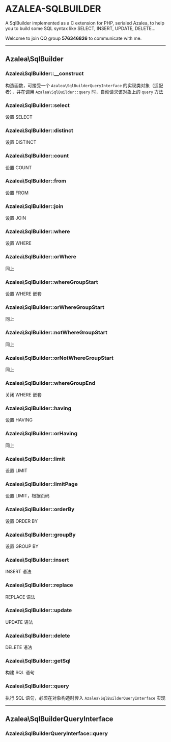 # AZALEA-SQLBUILDER
A SqlBuilder implemented as a C extension for PHP, serialed Azalea, to help you to build some SQL syntax like SELECT, INSERT, UPDATE, DELETE...

Welcome to join QQ group **576346826** to communicate with me.

---

## Azalea\SqlBuilder

### Azalea\SqlBuilder::__construct
构造函数，可接受一个 `Azalea\SqlBuilderQueryInterface` 的实现类对象（适配者），并在调用 `Azalea\SqlBuilder::query` 时，自动请求该对象上的 `query` 方法

### Azalea\SqlBuilder::select
设置 SELECT

### Azalea\SqlBuilder::distinct
设置 DISTINCT

### Azalea\SqlBuilder::count
设置 COUNT

### Azalea\SqlBuilder::from
设置 FROM

### Azalea\SqlBuilder::join
设置 JOIN

### Azalea\SqlBuilder::where
设置 WHERE

### Azalea\SqlBuilder::orWhere
同上

### Azalea\SqlBuilder::whereGroupStart
设置 WHERE 嵌套

### Azalea\SqlBuilder::orWhereGroupStart
同上

### Azalea\SqlBuilder::notWhereGroupStart
同上

### Azalea\SqlBuilder::orNotWhereGroupStart
同上

### Azalea\SqlBuilder::whereGroupEnd
关闭 WHERE 嵌套

### Azalea\SqlBuilder::having
设置 HAVING

### Azalea\SqlBuilder::orHaving
同上

### Azalea\SqlBuilder::limit
设置 LIMIT

### Azalea\SqlBuilder::limitPage
设置 LIMIT，根据页码

### Azalea\SqlBuilder::orderBy
设置 ORDER BY

### Azalea\SqlBuilder::groupBy
设置 GROUP BY

### Azalea\SqlBuilder::insert
INSERT 语法

### Azalea\SqlBuilder::replace
REPLACE 语法

### Azalea\SqlBuilder::update
UPDATE 语法

### Azalea\SqlBuilder::delete
DELETE 语法

### Azalea\SqlBuilder::getSql
构建 SQL 语句

### Azalea\SqlBuilder::query
执行 SQL 语句，必须在对象构造时传入 `Azalea\SqlBuilderQueryInterface` 实现

---

## Azalea\SqlBuilderQueryInterface

### Azalea\SqlBuilderQueryInterface::query
